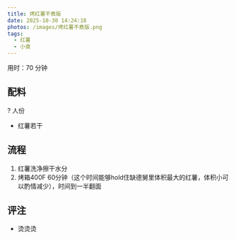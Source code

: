 ```yaml
---
title: 烤红薯不煮版
date: 2025-10-30 14:24:18
photos: /images/烤红薯不煮版.png
tags:
  - 红薯
  - 小食
---
```


用时：70 分钟

## 配料

? 人份

- 红薯若干

<!--more-->

## 流程

1. 红薯洗净擦干水分
2. 烤箱400F 60分钟（这个时间能够hold住缺德舅里体积最大的红薯，体积小可以酌情减少），时间到一半翻面

## 评注

- 烫烫烫
